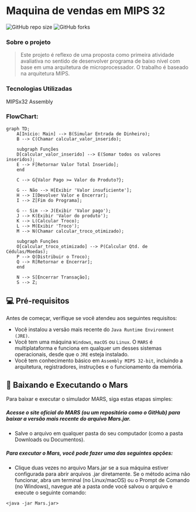 # Maquina de vendas em MIPS 32

![GitHub repo size](https://img.shields.io/github/repo-size/Zev07/Assembly_MIPS32_Seller_Machine?style=for-the-badge)
![GitHub forks](https://img.shields.io/github/forks/Zev07/Assembly_MIPS32_Seller_Machine?style=for-the-badge)


### Sobre o projeto
> Este projeto é reflexo de uma proposta como primeira atividade avaliativa no sentido de desenvolver
programa de baixo nível com base em uma arquitetura de microprocessador. O trabalho é baseado
na arquitetura MIPS.


### Tecnologias Utilizadas
MIPSx32 Assembly

### FlowChart:

```mermaid
graph TD;
    A[Início: Main] --> B(Simular Entrada de Dinheiro);
    B --> C(Chamar calcular_valor_inserido);
    
    subgraph Funções
    D[calcular_valor_inserido] --> E(Somar todos os valores inseridos);
    E --> F[Retornar Valor Total Inserido];
    end
    
    C --> G{Valor Pago >= Valor do Produto?};
    
    G -- Não --> H[Exibir 'Valor insuficiente'];
    H --> I[Devolver Valor e Encerrar];
    I --> Z[Fim do Programa];
    
    G -- Sim --> J(Exibir 'Valor pago');
    J --> K(Exibir 'Valor do produto');
    K --> L(Calcular Troco);
    L --> M(Exibir 'Troco');
    M --> N(Chamar calcular_troco_otimizado);
    
    subgraph Funções
    O[calcular_troco_otimizado] --> P(Calcular Qtd. de Cédulas/Moedas);
    P --> Q(Distribuir o Troco);
    Q --> R[Retornar e Encerrar];
    end
    
    N --> S[Encerrar Transação];
    S --> Z;
```

## 💻 Pré-requisitos

Antes de começar, verifique se você atendeu aos seguintes requisitos:

- Você instalou a versão mais recente do `Java Runtime Environment (JRE)`.
- Você tem uma máquina `Windows`, `macOS` ou `Linux`. O `MARS` é multiplataforma e funciona em qualquer um desses sistemas operacionais, desde que o `JRE` esteja instalado.
- Você tem conhecimento básico em `Assembly MIPS 32-bit`, incluindo a arquitetura, registradores, instruções e o funcionamento da memória.

## 🚀 Baixando e Executando o Mars

Para baixar e executar o simulador MARS, siga estas etapas simples:

<h5>Acesse o site oficial do MARS (ou um repositório como o GitHub) para baixar a versão mais recente do arquivo Mars.jar.</h5>

- Salve o arquivo em qualquer pasta do seu computador (como a pasta Downloads ou Documentos).

<h5> Para executar o Mars, você pode fazer uma das seguintes opções:</h5>

- Clique duas vezes no arquivo Mars.jar se a sua máquina estiver configurada para abrir arquivos .jar diretamente.
 Se o método acima não funcionar, abra um terminal (no Linux/macOS) ou o Prompt de Comando (no Windows), navegue até a pasta onde você salvou o arquivo e execute o seguinte comando:
```
<java -jar Mars.jar>
```
